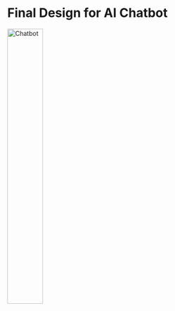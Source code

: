 # Final Design for AI Chatbot

<img src="https://github.com/rpointjour/ai_chatbot/assets/54840122/41aac7d2-bc56-4ad8-8626-99605ef9cfc7" alt="Chatbot" style="width:40%;height:40%;" />

#
